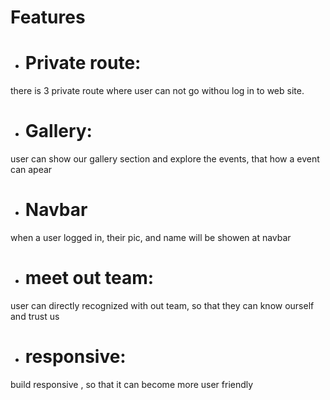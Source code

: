 # Features

- # Private route:
there is 3 private route where user can not go withou log in to web site.

- # Gallery:
user can show our gallery section and explore the events, that how a event can apear

- # Navbar
when a user logged in, their pic, and name will be showen at navbar

- # meet out team:
user can directly recognized with out team, so that they can know ourself and trust us

- # responsive:
build responsive , so that it can become more user friendly





